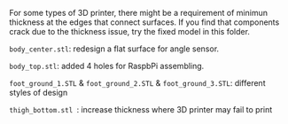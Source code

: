 For some types of 3D printer, there might be a requirement of minimun thickness at the edges that connect surfaces. 
If you find that components crack due to the thickness issue, try the fixed model in this folder.

`body_center.stl`: redesign a flat surface for angle sensor.


`body_top.stl`: added 4 holes for RaspbPi assembling.


`foot_ground_1.STL` & `foot_ground_2.STL` & `foot_ground_3.STL`: different styles of design


`thigh_bottom.stl `: increase thickness where 3D printer may fail to print

